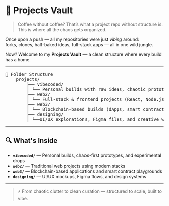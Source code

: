 # 🧠 Projects Vault

> Coffee without coffee? That’s what a project repo without structure is.  
> This is where all the chaos gets organized.

Once upon a push — all my repositories were just *vibing* around:  
forks, clones, half-baked ideas, full-stack apps — all in one wild jungle.

Now? Welcome to my **Projects Vault** — a clean structure where every build has a home.

---

<pre>📂 Folder Structure
    projects/
        ├── vibecoded/
        │ └── Personal builds with raw ideas, chaotic prototypes & pure vibes
        ├── web2/
        │ └── Full-stack & frontend projects (React, Node.js, APIs, etc.)
        ├── web3/
        │ └── Blockchain-based builds (dApps, smart contracts, NFTs, etc.)
        ├── designing/
        │ └──UI/UX explorations, Figma files, and creative workflows</pre>

---

## 🔍 What's Inside

- **`vibecoded/`** — Personal builds, chaos-first prototypes, and experimental drops  
- **`web2/`** — Traditional web projects using modern stacks  
- **`web3/`** — Blockchain-based applications and smart contract playgrounds  
- **`designing/`** — UI/UX mockups, Figma flows, and design systems

---

> ⚡ From chaotic clutter to clean curation — structured to scale, built to vibe.
